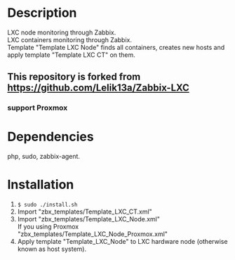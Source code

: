 # Description
LXC node monitoring through Zabbix.  
LXC containers monitoring through Zabbix.  
Template "Template LXC Node" finds all containers, creates new hosts and apply template "Template LXC CT" on them.  

## This repository is forked from https://github.com/Lelik13a/Zabbix-LXC
### support Proxmox

# Dependencies
php, sudo, zabbix-agent.

Installation
============
1. `$ sudo ./install.sh`
2. Import "zbx_templates/Template_LXC_CT.xml"
3. Import "zbx_templates/Template_LXC_Node.xml"  
If you using Proxmox "zbx_templates/Template_LXC_Node_Proxmox.xml"
4. Apply template "Template_LXC_Node" to LXC hardware node (otherwise known as host system).
